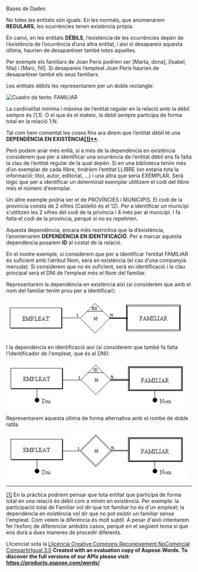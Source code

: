 Bases de Dades

No totes les entitats són iguals. En les normals, que anomenarem **REGULARS**, les ocurrències tenen existència pròpia. 

En canvi, en les entitats **DÈBILS**, l’existència de les ocurrències depèn de l’existència de l’ocurrència d’una altra entitat, i així si desapareix aquesta última, haurien de desaparèixer també totes aquelles. 

Per exemple els familiars de Joan Peris podrien ser [Marta, dona], [Isabel, filla] i [Marc, fill]. Si desapareix l’empleat Joan Peris haurien de desaparèixer també els seus familiars. 

Les entitats dèbils les representarem per un doble rectangle: 

![Cuadro de texto: FAMILIAR]

La cardinalitat mínima i màxima de l’entitat regular en la relació amb la dèbil sempre és (1,1). O el que és el mateix, la dèbil sempre participa de forma total en la relació 1:N. 

Tal com hem comentat les coses fins ara direm que l’entitat dèbil té una **DEPENDÈNCIA EN EXISTÈNCIA<a name="_ftnref1"></a>[\[1\]**](#_ftn1 "_ftnref1")**. 

Però podem anar més enllà, si a més de la dependència en existència considerem que per a identificar una ocurrència de l’entitat dèbil ens fa falta la clau de l’entitat regular de la qual depèn. Si en una biblioteca tenim més d’un exemplar de cada llibre, tindríem l’entitat LLIBRE (on estaria tota la informació: títol, autor, editorial, ...) i una altra que seria EXEMPLAR. Serà lògic que per a identificar un determinat exemplar utilitzem el codi del llibre més el número d’exemplar. 

Un altre exemple podria ser el de PROVÍNCIES i MUNICIPIS. El codi de la província consta de 2 xifres (Castelló és el 12). Per a identificar un municipi s'utilitzen les 2 xifres del codi de la privíncia i 4 més per al municipi. I fa falta el codi de la província, perquè si no es repetirien. 

Aquesta dependència, encara més restrictiva que la d’existència, l’anomenarem **DEPENDÈNCIA EN IDENTIFICACIÓ**. Per a marcar aquesta dependència posarem **ID** al costat de la relació. 

En el nostre exemple, si considerem que per a identificar l’entitat FAMILIAR és suficient amb l’atribut Nom, serà en existència (el cas d’una companyia menuda). Si considerem que no és suficient, serà en identificació i la clau principal serà el DNI de l’empleat més el Nom del familiar. 

Representarem la dependència en existència així (si considerem que amb el nom del familiar tenim prou per a identificar): 

![ref1](T2_6_5.png)

I la dependència en identificació així (si considerem que també fa falta l'identificador de l'empleat, que és el DNI): 

![ref2](T2_6_6.png)

Representarem aquesta última de forma alternativa amb el rombe de doble ratlla 

![ref2](T2_6_7.png)

-----
<a name="_ftn1"></a>[\[1\]](#_ftnref1 "_ftn1") En la pràctica podríem pensar que tota entitat que participa de forma total en una relació és dèbil com a mínim en existència. Per exemple: la participació total de Familiar vol dir que tot familiar ho és d'un empleat; la dependència en existència vol dir que no pot existir un familiar sense l'empleat. Com veiem la diferència és molt subtil. A pesar d'això intentarem fer l’esforç de diferenciar ambdós casos, perquè en el següent tema sí que ens durà a dues maneres de procedir diferents. 


Llicenciat sota la [Llicència Creative Commons Reconeixement NoComercial CompartirIgual 3.0](http://creativecommons.org/licenses/by-nc-sa/3.0/)
**Created with an evaluation copy of Aspose.Words. To discover the full versions of our APIs please visit: https://products.aspose.com/words/**

[Cuadro de texto: FAMILIAR]: 62_entitats_dbils.002.png
[ref1]: 62_entitats_dbils.003.png
[ref2]: 62_entitats_dbils.004.png
